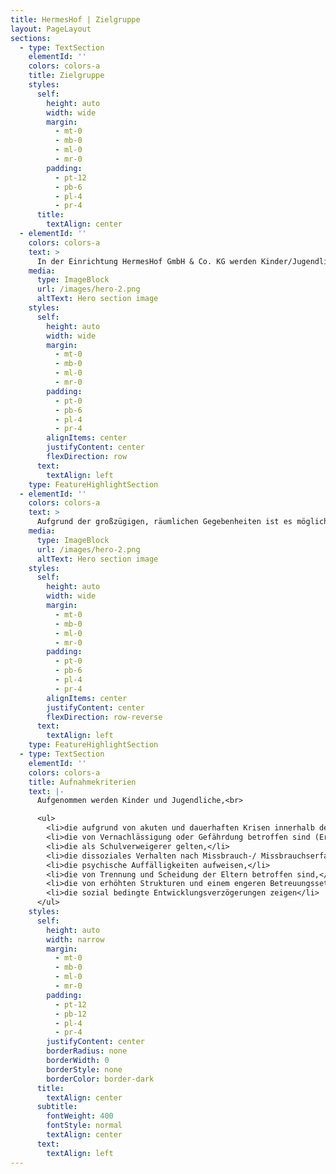```yaml
---
title: HermesHof | Zielgruppe
layout: PageLayout
sections:
  - type: TextSection
    elementId: ''
    colors: colors-a
    title: Zielgruppe
    styles:
      self:
        height: auto
        width: wide
        margin:
          - mt-0
          - mb-0
          - ml-0
          - mr-0
        padding:
          - pt-12
          - pb-6
          - pl-4
          - pr-4
      title:
        textAlign: center
  - elementId: ''
    colors: colors-a
    text: >
      In der Einrichtung HermesHof GmbH & Co. KG werden Kinder/Jugendliche oder unbegleitete minderjährige Flüchtlinge gem. § 34, 42 SGB VIII ab dem 10. Lebensjahr betreut. Bei Aufnahmeanfragen, die eine Geschwisterkonstellation beinhalten, kann in Absprache mit dem Landesjugendamt vom Aufnahmealter abgewichen werden. Bei der Wohngruppe HermesHof GmbH & Co. KG handelt es sich um eine geschlechtsgemischte Gruppe.
    media:
      type: ImageBlock
      url: /images/hero-2.png
      altText: Hero section image
    styles:
      self:
        height: auto
        width: wide
        margin:
          - mt-0
          - mb-0
          - ml-0
          - mr-0
        padding:
          - pt-0
          - pb-6
          - pl-4
          - pr-4
        alignItems: center
        justifyContent: center
        flexDirection: row
      text:
        textAlign: left
    type: FeatureHighlightSection
  - elementId: ''
    colors: colors-a
    text: >
      Aufgrund der großzügigen, räumlichen Gegebenheiten ist es möglich, flexibel auf die Bedürfnisse und Bedarfe der Kinder/Jugendlichen einzugehen. Das räumliche Konzept kann somit an die Bedürfnisse der Bewohner angepasst werden (Näheres dazu unter Punkt 7.1 „Das Stufenmodell“ sowie im Anhang Punkt 3. „Grundriss des Hauses“). Eine mögliche Verselbständigung für junge Volljährige gem. § 41 SGB VIII kann in unserem Hause angeboten werden. (Separates Leistungsangebot).
    media:
      type: ImageBlock
      url: /images/hero-2.png
      altText: Hero section image
    styles:
      self:
        height: auto
        width: wide
        margin:
          - mt-0
          - mb-0
          - ml-0
          - mr-0
        padding:
          - pt-0
          - pb-6
          - pl-4
          - pr-4
        alignItems: center
        justifyContent: center
        flexDirection: row-reverse
      text:
        textAlign: left
    type: FeatureHighlightSection
  - type: TextSection
    elementId: ''
    colors: colors-a
    title: Aufnahmekriterien
    text: |-
      Aufgenommen werden Kinder und Jugendliche,<br>

      <ul>
        <li>die aufgrund von akuten und dauerhaften Krisen innerhalb der Herkunftsfamilie in dieser nicht leben können,</li>
        <li>die von Vernachlässigung oder Gefährdung betroffen sind (Erziehungseinschränkung bis hin zu Erziehungsunfähigkeit, Suchtproblematik, Krankheit, Kriminalität der Erziehungsberechtigten,</li>
        <li>die als Schulverweigerer gelten,</li>
        <li>die dissoziales Verhalten nach Missbrauch-/ Missbrauchserfahrungen zeigen,</li>
        <li>die psychische Auffälligkeiten aufweisen,</li>
        <li>die von Trennung und Scheidung der Eltern betroffen sind,</li>
        <li>die von erhöhten Strukturen und einem engeren Betreuungssetting profitieren,</li>
        <li>die sozial bedingte Entwicklungsverzögerungen zeigen</li>
      </ul>
    styles:
      self:
        height: auto
        width: narrow
        margin:
          - mt-0
          - mb-0
          - ml-0
          - mr-0
        padding:
          - pt-12
          - pb-12
          - pl-4
          - pr-4
        justifyContent: center
        borderRadius: none
        borderWidth: 0
        borderStyle: none
        borderColor: border-dark
      title:
        textAlign: center
      subtitle:
        fontWeight: 400
        fontStyle: normal
        textAlign: center
      text:
        textAlign: left
---
```

